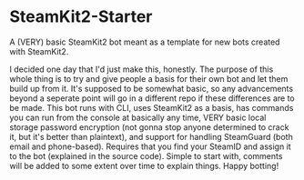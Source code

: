 # SteamKit2-Starter
A (VERY) basic SteamKit2 bot meant as a template for new bots created with SteamKit2.

I decided one day that I'd just make this, honestly.
The purpose of this whole thing is to try and give people a basis for their own bot and let them build up from it.  It's supposed to be somewhat basic, so any advancements beyond a seperate point will go in a different repo if these differences are to be made.
This bot runs with CLI, uses SteamKit2 as a basis, has commands you can run from the console at basically any time, VERY basic local storage password encryption (not gonna stop anyone determined to crack it, but it's better than plaintext), and support for handling SteamGuard (both email and phone-based).  Requires that you find your SteamID and assign it to the bot (explained in the source code).  Simple to start with, comments will be added to some extent over time to explain things.
Happy botting!
